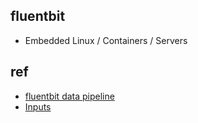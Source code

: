 ## fluentbit
+ Embedded Linux / Containers / Servers


## ref

+ [fluentbit data pipeline](https://docs.fluentbit.io/manual/concepts/data-pipeline/input)
+ [Inputs](https://docs.fluentbit.io/manual/pipeline/inputs)